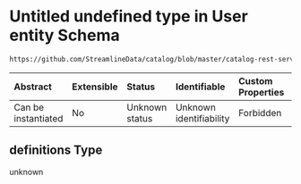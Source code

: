 # Untitled undefined type in User entity Schema

```txt
https://github.com/StreamlineData/catalog/blob/master/catalog-rest-service/src/main/resources/json/schema/entity/teams/user.json#/definitions
```



| Abstract            | Extensible | Status         | Identifiable            | Custom Properties | Additional Properties | Access Restrictions | Defined In                                                            |
| :------------------ | :--------- | :------------- | :---------------------- | :---------------- | :-------------------- | :------------------ | :-------------------------------------------------------------------- |
| Can be instantiated | No         | Unknown status | Unknown identifiability | Forbidden         | Allowed               | none                | [user.json*](../https://github.com/StreamlineData/catalog/blob/master/catalog-rest-service/src/main/resources/json/schema/entity/teams/user.json "open original schema") |

## definitions Type

unknown
